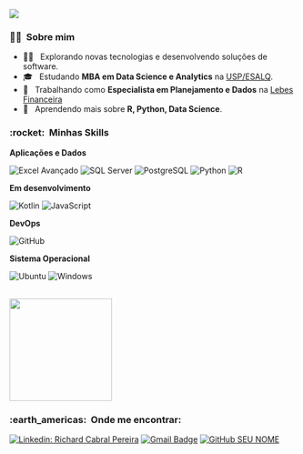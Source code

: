 ![](https://komarev.com/ghpvc/?username=richardcpereira&color=006bed)

<h3> 👨‍💼 &nbsp;Sobre mim </h3>

- 👨‍💻 &nbsp; Explorando novas tecnologias e desenvolvendo soluções de software.
- 🎓 &nbsp; Estudando **MBA em Data Science e Analytics** na <a href="https://mbauspesalq.com/">USP/ESALQ</a>.
- 💼 &nbsp; Trabalhando como **Especialista em Planejamento e Dados** na <a href="lebesfinanceira.com.br">Lebes Financeira</a>
- 🌱 &nbsp; Aprendendo mais sobre **R, Python, Data Science**.

<h3> :rocket: &nbsp;Minhas Skills </h3>

**Aplicações e Dados**

  ![Excel Avançado](https://img.shields.io/badge/Microsoft_Excel-217346?style=for-the-badge&logo=microsoft-excel&logoColor=white)
  ![SQL Server](https://img.shields.io/badge/Microsoft_SQL_Server-CC2927?style=for-the-badge&logo=microsoft-sql-server&logoColor=white)
  ![PostgreSQL](https://img.shields.io/badge/PostgreSQL-316192?style=for-the-badge&logo=postgresql&logoColor=white)
  ![Python](https://img.shields.io/badge/Python-14354C?style=for-the-badge&logo=python&logoColor=white)
  ![R](https://img.shields.io/badge/R-276DC3?style=for-the-badge&logo=r&logoColor=white)


  
**Em desenvolvimento**

  ![Kotlin](https://img.shields.io/badge/Kotlin-0095D5?&style=for-the-badge&logo=kotlin&logoColor=white)
  ![JavaScript](https://img.shields.io/badge/JavaScript-F7DF1E?style=for-the-badge&logo=javascript&logoColor=black)


**DevOps**

  ![GitHub](https://img.shields.io/badge/GitHub-100000?style=for-the-badge&logo=github&logoColor=white)


**Sistema Operacional**  
  
  ![Ubuntu](https://img.shields.io/badge/Ubuntu-E95420?style=for-the-badge&logo=ubuntu&logoColor=white)
  ![Windows](https://img.shields.io/badge/Windows-0078D6?style=for-the-badge&logo=windows&logoColor=white)


<br/>

<a href="https://github.com/richardcpereira">
  <img height="180em" src="https://github-readme-stats.vercel.app/api?username=richardcpereira&theme=dracula&show_icons=true" />
</a>

<br/>

<h3> :earth_americas: &nbsp;Onde me encontrar: </h3> 

[![Linkedin: Richard Cabral Pereira](https://img.shields.io/badge/-Richardcpereira-blue?style=flat-square&logo=Linkedin&logoColor=white&link=https://www.linkedin.com/in/richardcpereira/)](https://www.linkedin.com/in/richardcpereira/)
[![Gmail Badge](https://img.shields.io/badge/-richard.pereira.adm@gmail.com-006bed?style=flat-square&logo=Gmail&logoColor=white&link=mailto:richard.pereira.adm@gmail.com)](mailto:richard.pereira.adm@gmail.com)
[![GitHub SEU NOME]( https://img.shields.io/github/followers/richardcpereira?label=follow&style=social)](https://github.com/richardcpereira)
